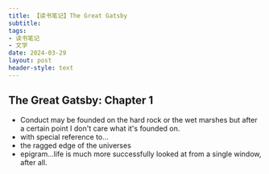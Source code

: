 ```yaml
---
title: 【读书笔记】The Great Gatsby
subtitle: 
tags: 
- 读书笔记
- 文学
date: 2024-03-29
layout: post
header-style: text
---
```


## The Great Gatsby: Chapter 1

- Conduct may be founded on the hard rock or the wet marshes but after a certain point I don't care what it's founded on.
- with special reference to...
- the ragged edge of the universes
- epigram...life is much more successfully looked at from a single window, after all.




